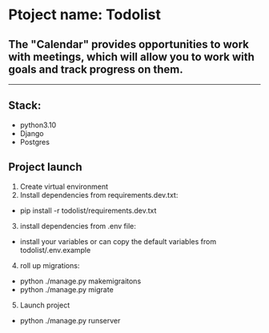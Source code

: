 # Ptoject name: Todolist 
## The "Calendar" provides opportunities to work with meetings, which will allow you to work with goals and track progress on them.
******
## Stack:
- python3.10
- Django
- Postgres

## Project launch
1. Create virtual environment
2. Install dependencies from requirements.dev.txt:
- pip install -r todolist/requirements.dev.txt
3. install dependencies from .env file:
- install your variables or can copy the default variables from todolist/.env.example
4. roll up migrations:
- python ./manage.py makemigraitons
- python ./manage.py migrate
5. Launch project
- python ./manage.py runserver